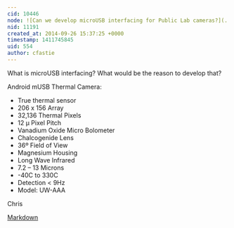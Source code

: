 ```yaml
---
cid: 10446
node: ![Can we develop microUSB interfacing for Public Lab cameras?](../notes/netham/09-26-2014/can-we-develop-microusb-interfacing-for-public-lab-cameras)
nid: 11191
created_at: 2014-09-26 15:37:25 +0000
timestamp: 1411745845
uid: 554
author: cfastie
---
```


What is microUSB interfacing?
What would be the reason to develop that?  

Android mUSB Thermal Camera: 

* True thermal sensor 
* 206 x 156 Array 
* 32,136 Thermal Pixels 
* 12 µ Pixel Pitch 
* Vanadium Oxide Micro Bolometer 
* Chalcogenide Lens 
* 36º Field of View 
* Magnesium Housing 
* Long Wave Infrared 
* 7.2 – 13 Microns 
* -40C to 330C 
* Detection < 9Hz 
* Model: UW-AAA

Chris

[Markdown](http://publiclab.org/wiki/authoring-help#Advanced+formatting)